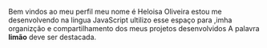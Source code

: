 Bem vindos ao meu perfil 
meu nome é Heloisa Oliveira
estou me desenvolvendo na lingua JavaScript
ultilizo esse espaço para ,imha organizção e compartilhamento dos meus projetos desenvolvidos 
A palavra **limão** deve ser destacada.
